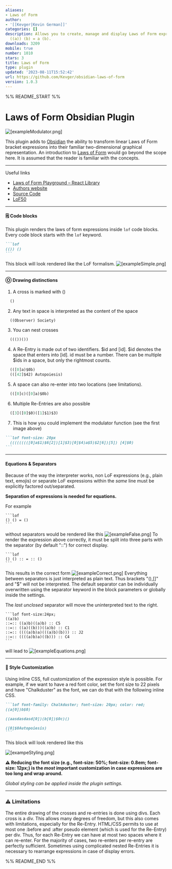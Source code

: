 ```yaml
---
aliases:
- Laws of Form
author:
- '[[Kevger|Kevin German]]'
categories: []
description: Allows you to create, manage and display Laws of Form expressions like
  ((a)) (b) = a (b).
downloads: 3209
mobile: true
number: 1010
stars: 3
title: Laws of Form
type: plugin
updated: '2023-08-11T15:52:42'
url: https://github.com/Kevger/obsidian-laws-of-form
version: 1.0.3
---
```


%% README_START %%

# Laws of Form Obsidian Plugin
![[exampleModulator.png]](https://github.com/Kevger/obsidian-laws-of-form/blob/main/docs/exampleModulator.png)

This plugin adds to [Obsidian](https://obsidian.md/) the ability to transform linear Laws of Form bracket expressions into their familiar two-dimensional graphical representation. 
An introduction to [Laws of Form](https://en.wikipedia.org/wiki/Laws_of_Form) would go beyond the scope here. It is assumed that the reader is familiar with the concepts. 

----
Useful links
- [Laws of Form Playground – React Library](https://lof-react.web.app/)
- [Authors website](https://kevingerman.de)
- [Source Code](https://github.com/Kevger/obsidian-laws-of-form)
- [LoF50](https://lof50.com/)
---

#### 🗒 Code blocks
This plugin renders the laws of form expressions inside `lof` code blocks.
Every code block starts with the `lof` keyword.

````markdown
```lof
(()) ()
```
````

This block will look rendered like the LoF formalism.
![[exampleSimple.png]](https://github.com/Kevger/obsidian-laws-of-form/blob/main/docs/exampleSimple.png)

---

#### Ⓞ Drawing distinctions 
1) A cross is marked with ()
```jsx
  ()
```

2) Any text in space is interpreted as the content of the space
```jsx
  ((Observer) Society)
```

3) You can nest crosses
```jsx
  ((())())
```

4) A Re-Entry is made out of two identifiers. $id and [id]. $id denotes the space that enters into [id]. id must be a number. There can be multiple $ids in a space, but only the rightmost counts.
```jsx
  (([0]a)$0b)
  (([42]$42) Autopoiesis)
```

5) A space can also re-enter into two locations (see limitations).
```jsx
  (([0]c)([0]a)$0b)
```

6) Multiple Re-Entries are also possible
```jsx
  ([3]([0]$0)([1]$1)$3)
```

7) This is how you could implement the modulator function (see the first image above)
````md
```lof font-size: 20px
  (((((((([0]a$1)$6[2])[1]$3)[0]$4)a$5)$2[6])[5]) [4]$0)
```
````

---

#### Equations & Separators
Because of the way the interpreter works, non LoF expressions (e.g., plain text, emojis) or separate LoF expressions within the *same* line must be explicitly factored out/separated. 

**Separation of expressions is needed for equations.**

For example
````
```lof
() () = () 
```
````
without separators would be rendered like this
![[exampleFalse.png]](https://github.com/Kevger/obsidian-laws-of-form/blob/main/docs/exampleFalse.png)
To render the expression above correctly, it must be split into three parts with the separator (by default "::") for correct display. 
````
```lof
() () :: = :: ()
```
````
This results in the correct form
![[exampleCorrect.png]](https://github.com/Kevger/obsidian-laws-of-form/blob/main/docs/exampleCorrect.png)
Everything between separators is just interpreted as plain text. Thus brackets "(),\[\]" and "$" will not be interpreted.
The default separator can be individually overwritten using the separator keyword in the block parameters or globally inside the settings. 

The *last unclosed* separator will move the uninterpreted text to the right. 
````
```lof font-size:24px; 
((a)b)
::=:: ((a)b)((a)b) :: C5
::=:: ((a)((b)))((a)b) :: C1
::=:: ((((a)b)a)(((a)b)(b))) :: J2
::=:: ((((a)b)a)((b))) :: C4
```
````
will lead to
![[exampleEquations.png]](https://github.com/Kevger/obsidian-laws-of-form/blob/main/docs/exampleEquations.png)

---

#### 🌈  Style Customization 
Using inline CSS, full customization of the expression style is possible.
For example, if we want to have a red font color, set the font size to 22 pixels and have "Chalkduster" as the font, we can do that with the following inline CSS.

````Markdown
```lof font-family: Chalkduster; font-size: 20px; color: red;
((a[0])b$0)

((aasdasdasd[0])(b[0])$0c)()

([0]$0Autopoiesis)
```
````

This block will look rendered like this

![[exampeStyling.png]](https://github.com/Kevger/obsidian-laws-of-form/blob/main/docs/exampeStyling.png)

**⚠️ Reducing the font size (e.g., font-size: 50%; font-size: 0.8em; font-size: 12px;) is the *most* important customization in case expressions are too long and wrap around.**

*Global styling can be applied inside the plugin settings.*

---

### ⚠️ Limitations

The entire drawing of the crosses and re-entries is done using divs. Each cross is a div. This allows many degrees of freedom, but this also comes with limitations, especially for the Re-Entry. HTML/CSS permits to use at most one :before and :after pseudo element (which is used for the Re-Entry) per div. Thus, for each Re-Entry we can have at most two spaces where it can re-enter. For the majority of cases, two re-enters per re-entry are perfectly sufficient. Sometimes using complicated nested Re-Entries it is necessary to rearrange expressions in case of display errors.


%% README_END %%